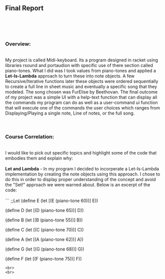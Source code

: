 <h2>Final Report</h2> <br>
<br>
<br>
<h3>Overview:</h3><br>
My project is called Midi-keyboard. Its a program designed in racket using libraries rsound and portaudion with specific use of there
section called piano-tones. What I did was I took values from piano-tones and applied a <b>Let-Is-Lambda</b> approach to turn these into
note objects. A few Recursive/Iterative functions later these objects were ordered sequentially to create a full line in sheet music and eventually a specific
song that they modeled. The song chosen was FurElise by Beethovan. The final outcome of my project was a simple UI with a help-text
function that can display all the commands my program can do as well as a user-command ui function that will execute one of the commands 
the user choices which ranges from Displaying/Playing a single note, Line of notes, or the full song.<br>
<br>
<br>
<h3>Course Correlation:</h3><br>
I would like to pick out specific topics and highlight some of the code that embodies them and explain why:<br>
<br>
<b>Let and Lambda</b> - In my program I decided to incorperate a Let-Is-Lambda implementation by creating the note objects using this
approach. I chose to do this in order to display proper understanding of the concept and avoid the "Set!" approach we were warned about.
Below is an excerpt of the code:<br>
<br>
```
;;Let 
(define E
(let [(E (piano-tone 60))] E))

(define D
(let [(D (piano-tone 65))] D))

(define B
(let [(B (piano-tone 55))] B))

(define C
(let [(C (piano-tone 70))] C))

(define A
(let [(A (piano-tone 62))] A))

(define G
(let [(G (piano-tone 68))] G))

(define F
(let [(F (piano-tone 75))] F))
```
<br>
<br>




